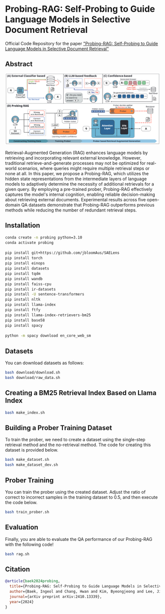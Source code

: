 # Probing-RAG: Self-Probing to Guide Language Models in Selective Document Retrieval

Official Code Repository for the paper ["Probing-RAG: Self-Probing to Guide Language Models in Selective Document Retrieval"](https://arxiv.org/abs/2410.13339)

## Abstract
<div align="center">
  <img alt="Probing-RAG Overview" src="./image/figure.png" width="800px">
</div>

Retrieval-Augmented Generation (RAG) enhances language models by retrieving and incorporating relevant external knowledge. However, traditional retrieve-and-generate processes may not be optimized for real-world scenarios, where queries might require multiple retrieval steps or none at all. In this paper, we propose a Probing-RAG, which utilizes the hidden state representations from the intermediate layers of language models to adaptively determine the necessity of additional retrievals for a given query. By employing a pre-trained prober, Probing-RAG effectively captures the model's internal cognition, enabling reliable decision-making about retrieving external documents. Experimental results across five open-domain QA datasets demonstrate that Probing-RAG outperforms previous methods while reducing the number of redundant retrieval steps.

## Installation
```bash
conda create -n probing python=3.10
conda activate probing

pip install git+https://github.com/jbloomAus/SAELens
pip install torch
pip install einops
pip install datasets
pip install tqdm
pip install wandb
pip install faiss-cpu
pip install ir-datasets
pip install -U sentence-transformers
pip install nltk
pip install llama-index
pip install ftfy
pip install llama-index-retrievers-bm25
pip install base58
pip install spacy

python -m spacy download en_core_web_sm
```
## Datasets
You can download datasets as follows:
```bash
bash download/download.sh
bash download/raw_data.sh
```

## Creating a BM25 Retrieval Index Based on Llama Index
```bash
bash make_index.sh
```

## Building a Prober Training Dataset

To train the prober, we need to create a dataset using the single-step retrieval method and the no-retrieval method. The code for creating this dataset is provided below.
```bash
bash make_dataset.sh
bash make_dataset_dev.sh
```

## Prober Training
You can train the prober using the created dataset. Adjust the ratio of correct to incorrect samples in the training dataset to 0.5, and then execute the code below.

```bash
bash train_prober.sh
```

## Evaluation
Finally, you are able to evaluate the QA performance of our Probing-RAG with the following code! 
```bash
bash rag.sh
```

## Citation
```BibTex
@article{baek2024probing,
  title={Probing-RAG: Self-Probing to Guide Language Models in Selective Document Retrieval},
  author={Baek, Ingeol and Chang, Hwan and Kim, Byeongjeong and Lee, Jimin and Lee, Hwanhee},
  journal={arXiv preprint arXiv:2410.13339},
  year={2024}
}
```
